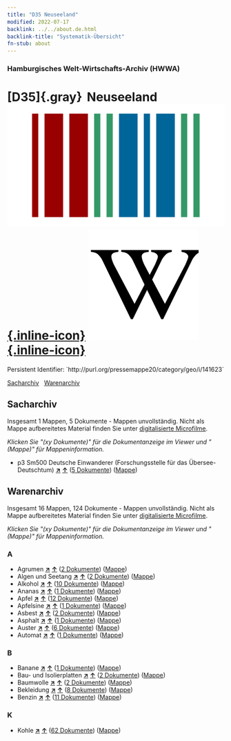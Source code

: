 ```yaml
---
title: "D35 Neuseeland"
modified: 2022-07-17
backlink: ../../about.de.html
backlink-title: "Systematik-Übersicht"
fn-stub: about
---
```


### Hamburgisches Welt-Wirtschafts-Archiv (HWWA)

# [D35]{.gray}&#8201; Neuseeland &#160; [![Wikidata](/images/Wikidata-logo.svg "Wikidata"){.inline-icon}](http://www.wikidata.org/entity/Q664) [![Wikipedia](/images/Wikipedia-W.svg "Wikipedia"){.inline-icon}](https://de.wikipedia.org/wiki/Neuseeland)

<div class="hint">Persistent Identifier: `http://purl.org/pressemappe20/category/geo/i/141623`</div>




[Sacharchiv](#sacharchiv) &#160; [Warenarchiv](#warenarchiv)





## Sacharchiv






Insgesamt 1 Mappen, 5 Dokumente - Mappen unvollständig.
Nicht als Mappe aufbereitetes Material finden Sie unter [digitalisierte Microfilme](/film/h1_sh.de.html).

_Klicken Sie "(xy Dokumente)" für die Dokumentanzeige im Viewer und "(Mappe)" für Mappeninformation._



  - p3 Sm500 Deutsche Einwanderer (Forschungsstelle für das Übersee-Deutschtum) [**&nearr;**](../../../subject/i/145921/about.de.html "Deutsche Einwanderer (Forschungsstelle für das Übersee-Deutschtum) (in der ganzen Welt)") [**&uarr;**](../../../subject/about.de.html#p3_Sm500 "Sachsystematik") (<a href="https://pm20.zbw.eu/iiifview/folder/sh/141623,145921" title="über: Neuseeland : Deutsche Einwanderer (Forschungsstelle für das Übersee-Deutschtum)" target="_blank">5 Dokumente</a>) ([Mappe](../../../../folder/sh/1416xx/141623/1459xx/145921/about.de.html))







## Warenarchiv








Insgesamt 16 Mappen, 124 Dokumente - Mappen unvollständig.
Nicht als Mappe aufbereitetes Material finden Sie unter [digitalisierte Microfilme](/film/h1_wa.de.html).

_Klicken Sie "(xy Dokumente)" für die Dokumentanzeige im Viewer und "(Mappe)" für Mappeninformation._




### A

- Agrumen [**&nearr;**](../../../ware/i/141948/about.de.html "Agrumen (XXX in der ganzen Welt)") [**&uarr;**](../../../ware/about.de.html#PLW04-Zs "Warensystematik") (<a href="https://pm20.zbw.eu/iiifview/folder/wa/141948,141623" title="über: Agrumen : Neuseeland" target="_blank">2 Dokumente</a>) ([Mappe](../../../../folder/wa/1419xx/141948/1416xx/141623/about.de.html))
- Algen und Seetang [**&nearr;**](../../../ware/i/141959/about.de.html "Algen und Seetang (XXX in der ganzen Welt)") [**&uarr;**](../../../ware/about.de.html#PLW07-Mp01 "Warensystematik") (<a href="https://pm20.zbw.eu/iiifview/folder/wa/141959,141623" title="über: Algen und Seetang : Neuseeland" target="_blank">2 Dokumente</a>) ([Mappe](../../../../folder/wa/1419xx/141959/1416xx/141623/about.de.html))
- Alkohol [**&nearr;**](../../../ware/i/141966/about.de.html "Alkohol (XXX in der ganzen Welt)") [**&uarr;**](../../../ware/about.de.html#PID20.02-Sp "Warensystematik") (<a href="https://pm20.zbw.eu/iiifview/folder/wa/141966,141623" title="über: Alkohol : Neuseeland" target="_blank">10 Dokumente</a>) ([Mappe](../../../../folder/wa/1419xx/141966/1416xx/141623/about.de.html))
- Ananas [**&nearr;**](../../../ware/i/141970/about.de.html "Ananas (XXX in der ganzen Welt)") [**&uarr;**](../../../ware/about.de.html#PLW04-Tr01 "Warensystematik") (<a href="https://pm20.zbw.eu/iiifview/folder/wa/141970,141623" title="über: Ananas : Neuseeland" target="_blank">1 Dokumente</a>) ([Mappe](../../../../folder/wa/1419xx/141970/1416xx/141623/about.de.html))
- Apfel [**&nearr;**](../../../ware/i/141980/about.de.html "Apfel (XXX in der ganzen Welt)") [**&uarr;**](../../../ware/about.de.html#PLW04-Ob01 "Warensystematik") (<a href="https://pm20.zbw.eu/iiifview/folder/wa/141980,141623" title="über: Apfel : Neuseeland" target="_blank">12 Dokumente</a>) ([Mappe](../../../../folder/wa/1419xx/141980/1416xx/141623/about.de.html))
- Apfelsine [**&nearr;**](../../../ware/i/141981/about.de.html "Apfelsine (XXX in der ganzen Welt)") [**&uarr;**](../../../ware/about.de.html#PLW04-Zs01 "Warensystematik") (<a href="https://pm20.zbw.eu/iiifview/folder/wa/141981,141623" title="über: Apfelsine : Neuseeland" target="_blank">1 Dokumente</a>) ([Mappe](../../../../folder/wa/1419xx/141981/1416xx/141623/about.de.html))
- Asbest [**&nearr;**](../../../ware/i/142014/about.de.html "Asbest (XXX in der ganzen Welt)") [**&uarr;**](../../../ware/about.de.html#PID23-As "Warensystematik") (<a href="https://pm20.zbw.eu/iiifview/folder/wa/142014,141623" title="über: Asbest : Neuseeland" target="_blank">2 Dokumente</a>) ([Mappe](../../../../folder/wa/1420xx/142014/1416xx/141623/about.de.html))
- Asphalt [**&nearr;**](../../../ware/i/142016/about.de.html "Asphalt (XXX in der ganzen Welt)") [**&uarr;**](../../../ware/about.de.html#PID22-Bd01 "Warensystematik") (<a href="https://pm20.zbw.eu/iiifview/folder/wa/142016,141623" title="über: Asphalt : Neuseeland" target="_blank">1 Dokumente</a>) ([Mappe](../../../../folder/wa/1420xx/142016/1416xx/141623/about.de.html))
- Auster [**&nearr;**](../../../ware/i/142019/about.de.html "Auster (XXX in der ganzen Welt)") [**&uarr;**](../../../ware/about.de.html#PLW07-Mt02 "Warensystematik") (<a href="https://pm20.zbw.eu/iiifview/folder/wa/142019,141623" title="über: Auster : Neuseeland" target="_blank">6 Dokumente</a>) ([Mappe](../../../../folder/wa/1420xx/142019/1416xx/141623/about.de.html))
- Automat [**&nearr;**](../../../ware/i/142020/about.de.html "Automat (XXX in der ganzen Welt)") [**&uarr;**](../../../ware/about.de.html#PID08-Au "Warensystematik") (<a href="https://pm20.zbw.eu/iiifview/folder/wa/142020,141623" title="über: Automat : Neuseeland" target="_blank">1 Dokumente</a>) ([Mappe](../../../../folder/wa/1420xx/142020/1416xx/141623/about.de.html))

### B

- Banane [**&nearr;**](../../../ware/i/142038/about.de.html "Banane (XXX in der ganzen Welt)") [**&uarr;**](../../../ware/about.de.html#PLW04-Bn "Warensystematik") (<a href="https://pm20.zbw.eu/iiifview/folder/wa/142038,141623" title="über: Banane : Neuseeland" target="_blank">1 Dokumente</a>) ([Mappe](../../../../folder/wa/1420xx/142038/1416xx/141623/about.de.html))
- Bau- und Isolierplatten [**&nearr;**](../../../ware/i/142083/about.de.html "Bau- und Isolierplatten (XXX in der ganzen Welt)") [**&uarr;**](../../../ware/about.de.html#PID22-Bf01 "Warensystematik") (<a href="https://pm20.zbw.eu/iiifview/folder/wa/142083,141623" title="über: Bau- und Isolierplatten : Neuseeland" target="_blank">2 Dokumente</a>) ([Mappe](../../../../folder/wa/1420xx/142083/1416xx/141623/about.de.html))
- Baumwolle [**&nearr;**](../../../ware/i/142089/about.de.html "Baumwolle (XXX in der ganzen Welt)") [**&uarr;**](../../../ware/about.de.html#PLW04-Bw "Warensystematik") (<a href="https://pm20.zbw.eu/iiifview/folder/wa/142089,141623" title="über: Baumwolle : Neuseeland" target="_blank">2 Dokumente</a>) ([Mappe](../../../../folder/wa/1420xx/142089/1416xx/141623/about.de.html))
- Bekleidung [**&nearr;**](../../../ware/i/142106/about.de.html "Bekleidung (XXX in der ganzen Welt)") [**&uarr;**](../../../ware/about.de.html#PID19-Bk "Warensystematik") (<a href="https://pm20.zbw.eu/iiifview/folder/wa/142106,141623" title="über: Bekleidung : Neuseeland" target="_blank">8 Dokumente</a>) ([Mappe](../../../../folder/wa/1421xx/142106/1416xx/141623/about.de.html))
- Benzin [**&nearr;**](../../../ware/i/142108/about.de.html "Benzin (XXX in der ganzen Welt)") [**&uarr;**](../../../ware/about.de.html#PID13.02-Ks02 "Warensystematik") (<a href="https://pm20.zbw.eu/iiifview/folder/wa/142108,141623" title="über: Benzin : Neuseeland" target="_blank">11 Dokumente</a>) ([Mappe](../../../../folder/wa/1421xx/142108/1416xx/141623/about.de.html))

### K

- Kohle [**&nearr;**](../../../ware/i/143120/about.de.html "Kohle (XXX in der ganzen Welt)") [**&uarr;**](../../../ware/about.de.html#PRB02.01 "Warensystematik") (<a href="https://pm20.zbw.eu/iiifview/folder/wa/143120,141623" title="über: Kohle : Neuseeland" target="_blank">62 Dokumente</a>) ([Mappe](../../../../folder/wa/1431xx/143120/1416xx/141623/about.de.html))




